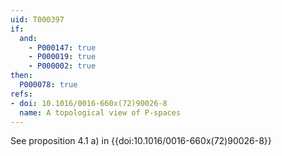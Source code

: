 ```yaml
---
uid: T000397
if:
  and:
    - P000147: true
    - P000019: true
    - P000002: true
then:
  P000078: true
refs:
- doi: 10.1016/0016-660x(72)90026-8
  name: A topological view of P-spaces
---
```


See proposition 4.1 a) in {{doi:10.1016/0016-660x(72)90026-8}}

